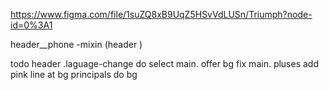 https://www.figma.com/file/1suZQ8xB9UqZ5HSvVdLUSn/Triumph?node-id=0%3A1

header__phone -mixin (header )

todo
  header .laguage-change do select
  main. offer bg fix
  main. pluses add pink line at bg
  principals do bg
  <!-- license bg fix -->
  <!-- form change title color -->
  <!-- form change select arrow -->
  <!-- videos bg  -->

